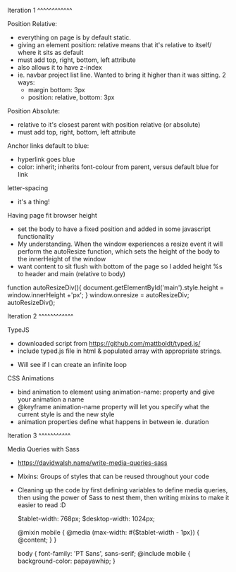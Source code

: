 Iteration 1
^^^^^^^^^^^^

Position Relative:
  - everything on page is by default static.
  - giving an element position: relative means that it's relative to itself/ where it sits as default
  - must add top, right, bottom, left attribute
  - also allows it to have z-index
  - ie. navbar project list line. Wanted to bring it higher than it was sitting. 2 ways:
      - margin bottom: 3px
      - position: relative, bottom: 3px

Position Absolute:
  - relative to it's closest parent with position relative (or absolute)
  - must add top, right, bottom, left attribute


Anchor links default to blue:
  - hyperlink goes blue
  - color: inherit; inherits font-colour from parent, versus default blue for link


letter-spacing
  - it's a thing!


Having page fit browser height
  - set the body to have a fixed position and added in some javascript functionality
  - My understanding. When the window experiences a resize event it will perform the autoResize function, which sets the height of the body to the innerHeight of the window
  - want content to sit flush with bottom of the page so I added height %s to header and main (relative to body)

  function autoResizeDiv(){
    document.getElementById('main').style.height = window.innerHeight +'px';
  }
  window.onresize = autoResizeDiv;
  autoResizeDiv();


Iteration 2
^^^^^^^^^^^^

TypeJS
  - downloaded script from https://github.com/mattboldt/typed.js/
  - include typed.js file in html & populated array with appropriate strings.
  * Will see if I can create an infinite loop

CSS Animations
  - bind animation to element using animation-name: property and give your animation a name
  - @keyframe animation-name property will let you specify what the current style is and the new style
  - animation properties define what happens in between
      ie. duration

Iteration 3
^^^^^^^^^^^

Media Queries with Sass
  - https://davidwalsh.name/write-media-queries-sass
  - Mixins: Groups of styles that can be reused throughout your code
  - Cleaning up the code by first defining variables to define media queries, then using the power of Sass to nest them, then writing mixins to make it easier to read :D

      $tablet-width: 768px;
      $desktop-width: 1024px;

      @mixin mobile {
        @media (max-width: #{$tablet-width - 1px}) {
          @content;
        }
      }

      body {
        font-family: 'PT Sans', sans-serif;
        @include mobile {
          background-color: papayawhip;
        }
